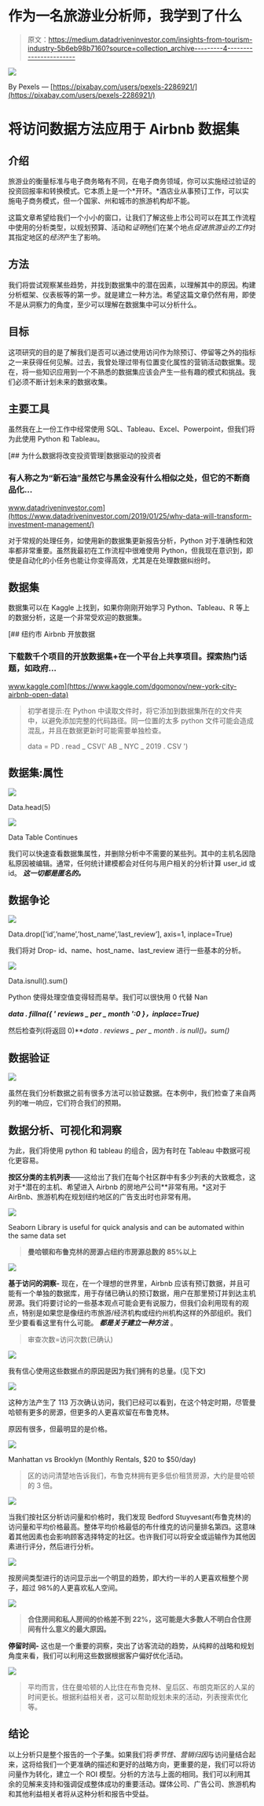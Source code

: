 # 作为一名旅游业分析师，我学到了什么

> 原文：<https://medium.datadriveninvestor.com/insights-from-tourism-industry-5b6eb98b7160?source=collection_archive---------4----------------------->

![](img/0bda929bfa75d44631e89e94af94915d.png)

By Pexels — [https://pixabay.com/users/pexels-2286921/](https://pixabay.com/users/pexels-2286921/)

# 将访问数据方法应用于 Airbnb 数据集

## 介绍

旅游业的衡量标准与电子商务略有不同，在电子商务领域，你可以实施经过验证的投资回报率和转换模式。它本质上是一个*开环。*酒店业从事预订工作，可以实施电子商务模式，但一个国家、州和城市的旅游机构却不能。

这篇文章希望给我们一个小小的窗口，让我们了解这些上市公司可以在其工作流程中使用的分析类型，以规划预算、活动和*证明*他们在某个地点*促进旅游业的工作*对其指定地区的*经济*产生了影响。

## 方法

我们将尝试观察某些趋势，并找到数据集中的潜在因素，以理解其中的原因。构建分析框架、仪表板等的第一步。就是建立一种方法。希望这篇文章仍然有用，即使不是从洞察力的角度，至少可以理解在数据集中可以分析什么。

## 目标

这项研究的目的是了解我们是否可以通过使用访问作为除预订、停留等之外的指标之一来获得任何见解。过去，我曾处理过带有位置变化属性的营销活动数据集。现在，将一些知识应用到一个不熟悉的数据集应该会产生一些有趣的模式和挑战。我们必须不断计划未来的数据收集。

## 主要工具

虽然我在上一份工作中经常使用 SQL、Tableau、Excel、Powerpoint，但我们将为此使用 Python 和 Tableau。

[](https://www.datadriveninvestor.com/2019/01/25/why-data-will-transform-investment-management/) [## 为什么数据将改变投资管理|数据驱动的投资者

### 有人称之为“新石油”虽然它与黑金没有什么相似之处，但它的不断商品化…

www.datadriveninvestor.com](https://www.datadriveninvestor.com/2019/01/25/why-data-will-transform-investment-management/) 

对于常规的处理任务，如使用新的数据集更新报告分析，Python 对于准确性和效率都非常重要。虽然我最初在工作流程中很难使用 Python，但我现在意识到，即使是自动化的小任务也能让你变得高效，尤其是在处理数据纠纷时。

## 数据集

数据集可以在 Kaggle 上找到，如果你刚刚开始学习 Python、Tableau、R 等上的数据分析，这是一个非常受欢迎的数据集。

[](https://www.kaggle.com/dgomonov/new-york-city-airbnb-open-data) [## 纽约市 Airbnb 开放数据

### 下载数千个项目的开放数据集+在一个平台上共享项目。探索热门话题，如政府…

www.kaggle.com](https://www.kaggle.com/dgomonov/new-york-city-airbnb-open-data) 

> 初学者提示:在 Python 中读取文件时，将它添加到数据集所在的文件夹中，以避免添加完整的代码路径。同一位置的太多 python 文件可能会造成混乱，并且在数据更新时可能需要单独检查。
> 
> data = PD . read _ CSV(' AB _ NYC _ 2019 . CSV ')

## 数据集:属性

![](img/5e166b2bd6088ee6a5381034a459b318.png)

Data.head(5)

![](img/15ba8ec4c3a8ffbb4f4727799815961b.png)

Data Table Continues

我们可以快速查看数据集属性，并删除分析中不需要的某些列。其中的主机名因隐私原因被编辑。通常，任何统计建模都会对任何与用户相关的分析计算 user_id 或 id。 ***这一切都是匿名的。***

## 数据争论

![](img/2fc99716d59950d164ecd163ca79dcc4.png)

Data.drop([‘id’,’name’,’host_name’,’last_review’], axis=1, inplace=True)

我们将对 Drop- id、name、host_name、last_review 进行一些基本的分析。

![](img/1c421af168a260a166d55067f9019a8f.png)

Data.isnull().sum()

Python 使得处理空值变得轻而易举。我们可以很快用 0 代替 Nan

***data . fillna({ ' reviews _ per _ month ':0 }，inplace=True)***

然后检查列(将返回 0)***data . reviews _ per _ month . is null()。*sum()**

## 数据验证

![](img/97769c052add0fa3a6df40e9abd27847.png)

虽然在我们分析数据之前有很多方法可以验证数据。在本例中，我们检查了来自两列的唯一响应，它们符合我们的预期。

## 数据分析、可视化和洞察

为此，我们将使用 python 和 tableau 的组合，因为有时在 Tableau 中数据可视化更容易。

**按区分类的主机列表**——这给出了我们在每个社区群中有多少列表的大致概念，这对于*潜在的主机、希望进入 Airbnb 的房地产公司**非常有用。*这对于 AirBnb、旅游机构在规划纽约地区的广告支出时也非常有用。

![](img/0a96edbe60c587df966413b81d365c2f.png)

Seaborn Library is useful for quick analysis and can be automated within the same data set

> **曼哈顿和布鲁克林的房源占纽约市房源总数的 85%以上**

![](img/7a26eb55092e3e523316a586b870791e.png)

**基于访问的洞察-** 现在，在一个理想的世界里，Airbnb 应该有预订数据，并且可能有一个单独的数据库，用于存储已确认的预订数据，用户在那里预订并到达主机房源。我们将要讨论的一些基本观点可能会更有说服力，但我们会利用现有的观点，特别是如果您是像纽约市旅游/经济机构或纽约州机构这样的外部组织。我们至少要看看这里有什么可能。 ***都是关于建立一种方法*** 。

> 审查次数=访问次数(已确认)

![](img/3c21b0c2b8af772d93361a425602dc0f.png)

我有信心使用这些数据点的原因是因为我们拥有的总量。(见下文)

![](img/e41b87c2a46c95ef358b7601342ada3c.png)

这种方法产生了 113 万次确认访问，我们已经可以看到，在这个特定时期，尽管曼哈顿有更多的房源，但更多的人更喜欢留在布鲁克林。

原因有很多，但最明显的是价格。

![](img/55116ccb6f136dec4eed0acdde2e517d.png)

Manhattan vs Brooklyn (Monthly Rentals, $20 to $50/day)

> 区的访问清楚地告诉我们，布鲁克林拥有更多低价租赁房源，大约是曼哈顿的 3 倍。

![](img/07d2f44d054ef8d4e151512d01191efc.png)

当我们按社区分析访问量和价格时，我们发现 Bedford Stuyvesant(布鲁克林)的访问量和平均价格最高。整体平均价格最低的布什维克的访问量排名第四。这意味着其他因素也会影响顾客选择特定的社区。也许我们可以将安全或运输作为其他因素进行评分，然后进行分析。

![](img/2f9077905243f9f328d4570265307a07.png)

按房间类型进行的访问显示出一个明显的趋势，即大约一半的人更喜欢租整个房子，超过 98%的人更喜欢私人空间。

![](img/01e91d7deb4f20ed34daba3c9437f9c4.png)

> **合住房间和私人房间的价格差不到 22%，这可能是大多数人不明白合住房间有什么意义的最大原因。**

**停留时间-** 这也是一个重要的洞察，突出了访客流动的趋势，从纯粹的战略和规划角度来看，我们可以利用这些数据根据客户偏好优化活动。

![](img/3ed378fcd16bb49156f6788553ca968e.png)

> 平均而言，住在曼哈顿的人比住在布鲁克林、皇后区、布朗克斯区的人呆的时间更长。根据利益相关者，这可以帮助规划未来的活动，列表搜索优化等。

## 结论

以上分析只是整个报告的一个子集。如果我们将*季节性、营销归因*与访问量结合起来，这将给我们一个更准确的描述和更好的战略方向，更重要的是，我们可以将访问量作为转化，建立一个 ROI 模型。分析的方法与上面的相同。我们可以利用其余的见解来支持和强调促成整体成功的重要活动。媒体公司、广告公司、旅游机构和其他利益相关者将从这种分析和报告中受益。